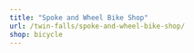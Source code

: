 ```yaml
---
title: "Spoke and Wheel Bike Shop"
url: /twin-falls/spoke-and-wheel-bike-shop/
shop: bicycle
---
```

